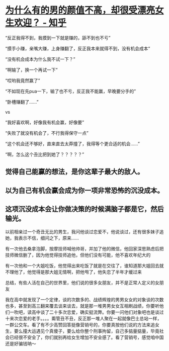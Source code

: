 # [为什么有的男的颜值不高，却很受漂亮女生欢迎？ - 知乎](https://www.zhihu.com/question/308561495/answer/1832340871)

“反正我得不到，我摸到一下就是赚的，舔不到也不亏”

“摸手小赚，亲嘴大赚，上身赚翻了，反正我本来就得不到，没有机会成本“

“没有机会成本为什么我不试一下？”

“啊输了，换一个再试一下”

“哎哟我竟然赢了”

“不如现在先pua一下，输了也不亏，反正我不能赢，早晚要分手的”

“卧槽赚翻了……”

vs

“我好喜欢啊，好像我有机会赢，好像要”

“失败了就没有机会了，不行我得保守一点”

“这个机会还不够好，直来直去太莽撞了，我得等个更合适的机会……”

“啊，怎么这个丑比把到她了？？？？？”

## 觉得自己能赢的想法，是你这辈子最大的敌人。

## 以为自己有机会赢会成为你一项非常恐怖的沉没成本。

## 这项沉没成本会让你做决策的时候满脑子都是它，然后输光。

以前相亲过一个奇丑无比的男生，我问他谈过恋爱不，他说谈过，还有很多妹子追她，我表示不信，细问之下，原来……

有一次他去桑拿泡脚，按摩技师喊他帅哥，并加了他的微信，他回家深思熟虑后把技师微信删了，因为他觉得技师追他，但他们没有可能，他不喜欢年纪大的

有一次他和一个大姐吃饭，他觉得出来吃饭了就是在交往了，谁知道那大姐回去就不理他了，他觉得是那大姐无情啊，把他甩了，他失恋了半年才缓过来

总结，有些人活在自己的世界里，他们说的很多女朋友，并不是正常人定义的女朋友

我在高中就发现了一个定律，谈的次数多的、战绩辉煌的男男女女的对象谈的次数也多，甚至到高三翻来覆去谈来谈去，就是那一堆男男女女互相刷战绩，你要听他们一吹吧，读高中谈了二十多次恋爱，确实挺流弊。你要一问他们对象吧也是谈过十来次恋爱的老手。。。。甭管丑不丑，反正那一堆人聚在一起就像巴士总站一样，一群公交车。看了有不少高赞回答挺像营销号的，你要真按他们说的方法来追女生，要么撞大运遇见个真傻子，要么给你整个刑事拘留，自己多掂量掂量，毕竟社会已经很不安全了，你们就别再给女生增加不安全感了。看了营销号，感觉咱中国还是好骗钱呐～
